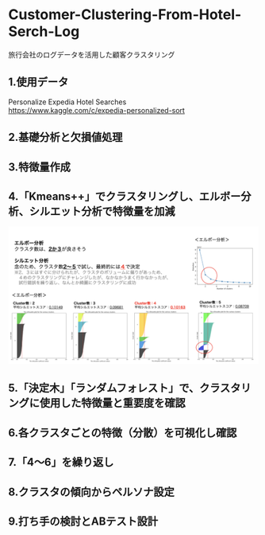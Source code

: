 # Customer-Clustering-From-Hotel-Serch-Log
旅行会社のログデータを活用した顧客クラスタリング

## 1.使用データ<br>
Personalize Expedia Hotel Searches<br>
https://www.kaggle.com/c/expedia-personalized-sort<br>

## 2.基礎分析と欠損値処理

## 3.特徴量作成

## 4.「Kmeans++」でクラスタリングし、エルボー分析、シルエット分析で特徴量を加減
<img src="images/01.png">

## 5.「決定木」「ランダムフォレスト」で、クラスタリングに使用した特徴量と重要度を確認

## 6.各クラスタごとの特徴（分散）を可視化し確認

## 7.「4〜6」を繰り返し

## 8.クラスタの傾向からペルソナ設定

## 9.打ち手の検討とABテスト設計
